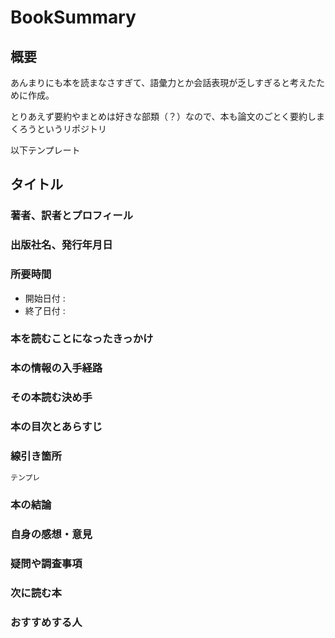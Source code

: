 # BookSummary

## 概要

あんまりにも本を読まなさすぎて、語彙力とか会話表現が乏しすぎると考えたために作成。

とりあえず要約やまとめは好きな部類（？）なので、本も論文のごとく要約しまくろうというリポジトリ

以下テンプレート

<div style="page-break-before:always"></div>

## タイトル

### 著者、訳者とプロフィール

### 出版社名、発行年月日

### 所要時間

- 開始日付 :
- 終了日付 :

### 本を読むことになったきっかけ

### 本の情報の入手経路

### その本読む決め手

### 本の目次とあらすじ

### 線引き箇所

``` txt
テンプレ
```

### 本の結論

### 自身の感想・意見

### 疑問や調査事項

### 次に読む本

### おすすめする人
